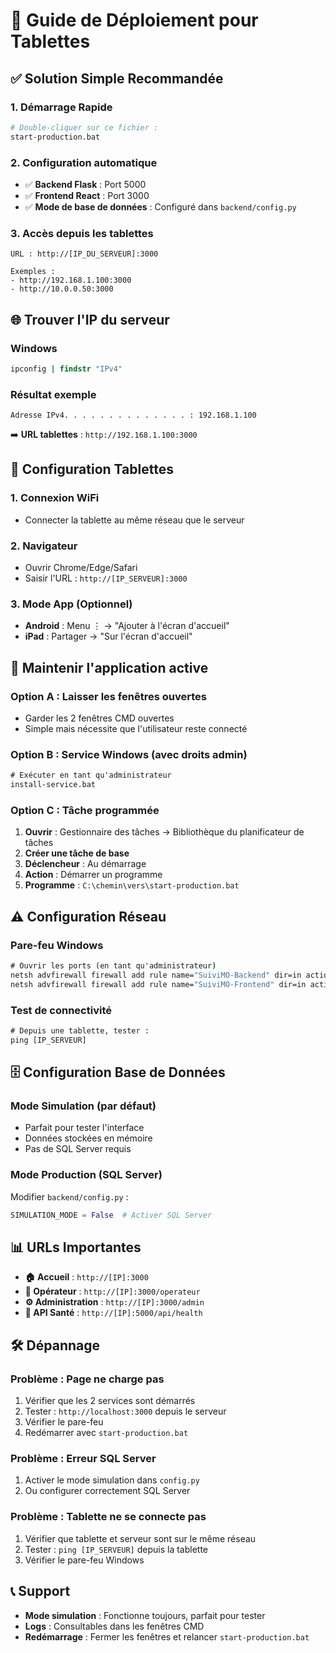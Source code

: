 # 🚀 Guide de Déploiement pour Tablettes

## ✅ **Solution Simple Recommandée**

### **1. Démarrage Rapide**
```bash
# Double-cliquer sur ce fichier :
start-production.bat
```

### **2. Configuration automatique**
- ✅ **Backend Flask** : Port 5000
- ✅ **Frontend React** : Port 3000
- ✅ **Mode de base de données** : Configuré dans `backend/config.py`

### **3. Accès depuis les tablettes**
```
URL : http://[IP_DU_SERVEUR]:3000

Exemples :
- http://192.168.1.100:3000
- http://10.0.0.50:3000
```

## 🌐 **Trouver l'IP du serveur**

### **Windows**
```cmd
ipconfig | findstr "IPv4"
```

### **Résultat exemple**
```
Adresse IPv4. . . . . . . . . . . . . . : 192.168.1.100
```
➡️ **URL tablettes** : `http://192.168.1.100:3000`

## 📱 **Configuration Tablettes**

### **1. Connexion WiFi**
- Connecter la tablette au même réseau que le serveur

### **2. Navigateur**
- Ouvrir Chrome/Edge/Safari
- Saisir l'URL : `http://[IP_SERVEUR]:3000`

### **3. Mode App (Optionnel)**
- **Android** : Menu ⋮ → "Ajouter à l'écran d'accueil"
- **iPad** : Partager → "Sur l'écran d'accueil"

## 🔄 **Maintenir l'application active**

### **Option A : Laisser les fenêtres ouvertes**
- Garder les 2 fenêtres CMD ouvertes
- Simple mais nécessite que l'utilisateur reste connecté

### **Option B : Service Windows (avec droits admin)**
```cmd
# Exécuter en tant qu'administrateur
install-service.bat
```

### **Option C : Tâche programmée**
1. **Ouvrir** : Gestionnaire des tâches → Bibliothèque du planificateur de tâches
2. **Créer une tâche de base**
3. **Déclencheur** : Au démarrage
4. **Action** : Démarrer un programme
5. **Programme** : `C:\chemin\vers\start-production.bat`

## ⚠️ **Configuration Réseau**

### **Pare-feu Windows**
```cmd
# Ouvrir les ports (en tant qu'administrateur)
netsh advfirewall firewall add rule name="SuiviMO-Backend" dir=in action=allow protocol=TCP localport=5000
netsh advfirewall firewall add rule name="SuiviMO-Frontend" dir=in action=allow protocol=TCP localport=3000
```

### **Test de connectivité**
```cmd
# Depuis une tablette, tester :
ping [IP_SERVEUR]
```

## 🗄️ **Configuration Base de Données**

### **Mode Simulation (par défaut)**
- Parfait pour tester l'interface
- Données stockées en mémoire
- Pas de SQL Server requis

### **Mode Production (SQL Server)**
Modifier `backend/config.py` :
```python
SIMULATION_MODE = False  # Activer SQL Server
```

## 📊 **URLs Importantes**

- **🏠 Accueil** : `http://[IP]:3000`
- **👷 Opérateur** : `http://[IP]:3000/operateur`
- **⚙️ Administration** : `http://[IP]:3000/admin`
- **🔧 API Santé** : `http://[IP]:5000/api/health`

## 🛠️ **Dépannage**

### **Problème : Page ne charge pas**
1. Vérifier que les 2 services sont démarrés
2. Tester : `http://localhost:3000` depuis le serveur
3. Vérifier le pare-feu
4. Redémarrer avec `start-production.bat`

### **Problème : Erreur SQL Server**
1. Activer le mode simulation dans `config.py`
2. Ou configurer correctement SQL Server

### **Problème : Tablette ne se connecte pas**
1. Vérifier que tablette et serveur sont sur le même réseau
2. Tester : `ping [IP_SERVEUR]` depuis la tablette
3. Vérifier le pare-feu Windows

## 📞 **Support**

- **Mode simulation** : Fonctionne toujours, parfait pour tester
- **Logs** : Consultables dans les fenêtres CMD
- **Redémarrage** : Fermer les fenêtres et relancer `start-production.bat` 
